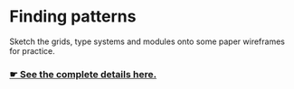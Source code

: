 # Finding patterns

Sketch the grids, type systems and modules onto some paper wireframes for practice.

### [☛ See the complete details here.](http://learn-the-web.algonquindesign.ca/courses/web-dev-2/finding-patterns/)
